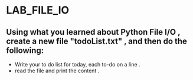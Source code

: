 # LAB_FILE_IO

## Using what you learned about Python File I/O , create a new file "todoList.txt" , and then do the following:
- Write your to do list for today, each to-do on a line . 
- read the file and print the content . 
